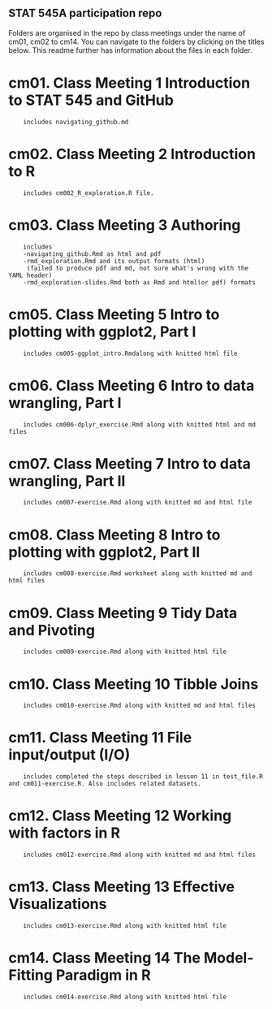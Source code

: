 ## STAT 545A participation repo

Folders are organised in the repo by class meetings under the name of cm01, cm02 to cm14. You can navigate to the folders by clicking on the titles below. This readme further has information about the files in each folder. 

# cm01. Class Meeting 1 Introduction to STAT 545 and GitHub
        includes navigating_github.md 

# cm02. Class Meeting 2 Introduction to R
        includes cm002_R_exploration.R file. 

# cm03. Class Meeting 3 Authoring
        includes
        -navigating_github.Rmd as html and pdf 
        -rmd_exploration.Rmd and its output formats (html)
         (failed to produce pdf and md, not sure what's wrong with the YAML header)
        -rmd_exploration-slides.Rmd both as Rmd and html(or pdf) formats

# cm05. Class Meeting 5 Intro to plotting with ggplot2, Part I
        includes cm005-ggplot_intro.Rmdalong with knitted html file
     
# cm06. Class Meeting 6 Intro to data wrangling, Part I
        includes cm006-dplyr_exercise.Rmd along with knitted html and md files

# cm07. Class Meeting 7 Intro to data wrangling, Part II
        includes cm007-exercise.Rmd along with knitted md and html file

# cm08. Class Meeting 8 Intro to plotting with ggplot2, Part II
        includes cm008-exercise.Rmd worksheet along with knitted md and html files

# cm09. Class Meeting 9 Tidy Data and Pivoting
        includes cm009-exercise.Rmd along with knitted html file

# cm10. Class Meeting 10 Tibble Joins
        includes cm010-exercise.Rmd along with knitted md and html files

# cm11. Class Meeting 11 File input/output (I/O)
        includes completed the steps described in lesson 11 in test_file.R and cm011-exercise.R. Also includes related datasets. 

# cm12. Class Meeting 12 Working with factors in R
        includes cm012-exercise.Rmd along with knitted md and html files

# cm13. Class Meeting 13 Effective Visualizations
        includes cm013-exercise.Rmd along with knitted html file

# cm14. Class Meeting 14 The Model-Fitting Paradigm in R
        includes cm014-exercise.Rmd along with knitted html file